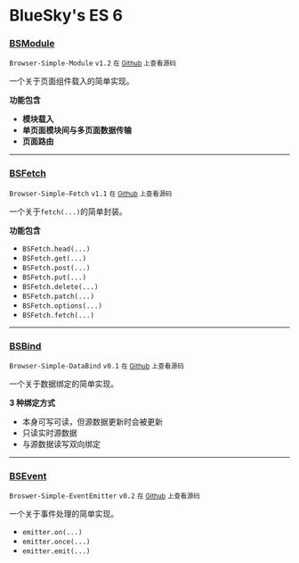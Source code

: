 BlueSky's ES 6
========

### [BSModule](?BSModule)

`Browser-Simple-Module` `v1.2` <small>在 [Github](https://github.com/BlueSky-07/ES-6/blob/master/modules/BSModule.js) 上查看源码</small>

一个关于页面组件载入的简单实现。

**功能包含**

- **模块载入**
- **单页面模块间与多页面数据传输**
- **页面路由**

----

### [BSFetch](?BSFetch)

`Browser-Simple-Fetch` `v1.1` <small>在 [Github](https://github.com/BlueSky-07/ES-6/blob/master/modules/BSFetch.js) 上查看源码</small>

一个关于`fetch(...)`的简单封装。

**功能包含**

- `BSFetch.head(...)`
- `BSFetch.get(...)`
- `BSFetch.post(...)`
- `BSFetch.put(...)`
- `BSFetch.delete(...)`
- `BSFetch.patch(...)`
- `BSFetch.options(...)`
- `BSFetch.fetch(...)`

----

### [BSBind](?BSBind)

`Browser-Simple-DataBind` `v0.1` <small>在 [Github](https://github.com/BlueSky-07/ES-6/blob/master/modules/BSBind.js) 上查看源码</small>

一个关于数据绑定的简单实现。

**3 种绑定方式**

- 本身可写可读，但源数据更新时会被更新
- 只读实时源数据
- 与源数据读写双向绑定

----

### [BSEvent](?BSEvent)

`Broswer-Simple-EventEmitter` `v0.2` <small>在 [Github](https://github.com/BlueSky-07/ES-6/blob/master/modules/BSEvent.js) 上查看源码</small>

一个关于事件处理的简单实现。

- `emitter.on(...)`
- `emitter.once(...)`
- `emitter.emit(...)`